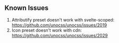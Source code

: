 ## Known Issues

1. Attributify preset doesn't work with svelte-scoped: https://github.com/unocss/unocss/issues/2019
2. Icon preset doesn't work with cdn: https://github.com/unocss/unocss/issues/2029

